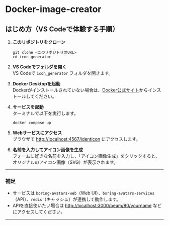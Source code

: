 # Docker-image-creator


## はじめ方（VS Codeで体験する手順）

1. **このリポジトリをクローン**  
   ```
   git clone <このリポジトリのURL>
   cd icon_generator
   ```

2. **VS Codeでフォルダを開く**  
   VS Codeで `icon_generator` フォルダを開きます。

3. **Docker Desktopを起動**  
   Dockerがインストールされていない場合は、[Docker公式サイト](https://www.docker.com/)からインストールしてください。

4. **サービスを起動**  
   ターミナルで以下を実行します。
   ```
   docker compose up
   ```

5. **Webサービスにアクセス**  
   ブラウザで [http://localhost:4567/identicon](http://localhost:4567/identicon) にアクセスします。

6. **名前を入力してアイコン画像を生成**  
   フォームに好きな名前を入力し、「アイコン画像生成」をクリックすると、オリジナルのアイコン画像（SVG）が表示されます。

---

### 補足

- サービスは `boring-avatars-web`（Web UI）、`boring-avatars-services`（API）、`redis`（キャッシュ）が連携して動作します。
- APIを直接使いたい場合は [http://localhost:3000/beam/80/yourname](http://localhost:3000/beam/80/yourname) などにアクセスしてください。

---
